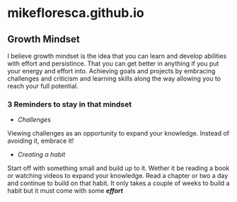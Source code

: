 # mikefloresca.github.io

## **Growth Mindset**
                                                                                                             
I believe growth mindset is the idea that you can learn and develop abilities with effort and persistince.
That you can get better in anything if you put your energy and effort into. Achieving goals and projects
by embracing challenges and criticism and learning skills along the way allowing you to reach your full potential.


### 3 Reminders to stay in that mindset
- _Challenges_

Viewing challenges as an opportunity to expand your knowledge. Instead of avoiding it, embrace it!

- _Creating a habit_

Start off with something small and build up to it. Wether it be reading a book or watching videos to expand your knowledge.
Read a chapter or two a day and continue to build on that habit. It only takes a couple of weeks to build a habit but it must come 
with some ***effort***






